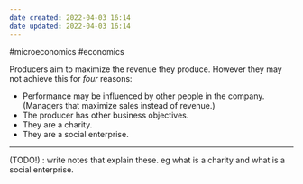 ```yaml
---
date created: 2022-04-03 16:14
date updated: 2022-04-03 16:14
---
```


#microeconomics #economics

Producers aim to maximize the revenue they produce.
However they may not achieve this for *four* reasons:
- Performance may be influenced by other people in the company. (Managers that maximize sales instead of revenue.)
- The producer has other business objectives.
- They are a charity.
- They are a social enterprise.

---

(TODO!) : write notes that explain these. eg what is a charity and what is a social enterprise.
